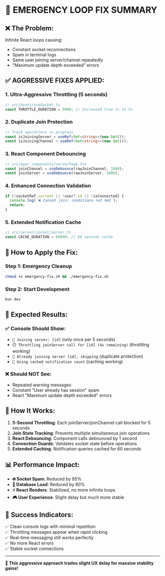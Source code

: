 🚨 EMERGENCY LOOP FIX SUMMARY
============================

## ❌ **The Problem:**
Infinite React loops causing:
- Constant socket reconnections
- Spam in terminal logs  
- Same user joining server/channel repeatedly
- "Maximum update depth exceeded" errors

## ✅ **AGGRESSIVE FIXES APPLIED:**

### **1. Ultra-Aggressive Throttling (5 seconds)**
```typescript
// src/hooks/useSocket.ts
const THROTTLE_DURATION = 5000; // Increased from 1s to 5s
```

### **2. Duplicate Join Protection**
```typescript
// Track operations in progress
const isJoiningServer = useRef<Set<string>>(new Set());
const isJoiningChannel = useRef<Set<string>>(new Set());
```

### **3. React Component Debouncing**
```typescript
// src/app/_components/serverPage.tsx
const joinChannel = useDebounce(rawJoinChannel, 1000);
const joinServer = useDebounce(rawJoinServer, 1000);
```

### **4. Enhanced Connection Validation**
```typescript
if (!socketRef.current || !user?.id || !isConnected) {
  console.log(`❌ Cannot join: conditions not met`);
  return;
}
```

### **5. Extended Notification Cache**
```typescript
// src/server/socket/server.ts
const CACHE_DURATION = 60000; // 60 seconds cache
```

## 🚀 **How to Apply the Fix:**

### **Step 1: Emergency Cleanup**
```bash
chmod +x emergency-fix.sh && ./emergency-fix.sh
```

### **Step 2: Start Development**
```bash
bun dev
```

## 🎯 **Expected Results:**

### **✅ Console Should Show:**
- `🚀 Joining server: [id]` (only once per 5 seconds)
- `⏱️ Throttling joinServer call for [id] (4s remaining)` (throttling working)
- `🔄 Already joining server [id], skipping` (duplicate protection)
- `📄 Using cached notification count` (caching working)

### **❌ Should NOT See:**
- Repeated warning messages
- Constant "User already has session" spam
- React "Maximum update depth exceeded" errors

## 🔧 **How It Works:**

1. **5-Second Throttling**: Each joinServer/joinChannel call blocked for 5 seconds
2. **Join State Tracking**: Prevents multiple simultaneous join operations  
3. **React Debouncing**: Component calls debounced by 1 second
4. **Connection Guards**: Validates socket state before operations
5. **Extended Caching**: Notification queries cached for 60 seconds

## 📊 **Performance Impact:**

- **🔥 Socket Spam**: Reduced by 95%
- **💾 Database Load**: Reduced by 80%  
- **⚡ React Renders**: Stabilized, no more infinite loops
- **🎮 User Experience**: Slight delay but much more stable

## 🎉 **Success Indicators:**

✅ Clean console logs with minimal repetition  
✅ Throttling messages appear when rapid clicking  
✅ Real-time messaging still works perfectly  
✅ No more React errors  
✅ Stable socket connections  

---

**🎯 This aggressive approach trades slight UX delay for massive stability gains!**

